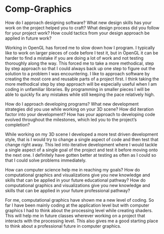 # Comp-Graphics

How do I approach designing software?
What new design skills has your work on the project helped you to craft?
What design process did you follow for your project work?
How could tactics from your design approach be applied in future work?

Working in OpenGL has forced me to slow down how I program. I typically like to work on larger pieces of code before I test it, but in OpenGL it can be harder to find a mistake if you are doing a lot of work and not testing thoroughly along the way. This forced me to take a more methodical, step by step approach so that I could always back up one step to figure out the solution to a problem I was encountering. I like to approach software by creating the most core and reusable parts of a project first. I think taking the more methodical step by step approach will be especially useful when I am coding in unfamiliar libraries. By programming in smaller pieces I will be able to quickly fix any mistakes while still keeping the pace relatively high.

How do I approach developing programs?
What new development strategies did you use while working on your 3D scene?
How did iteration factor into your development?
How has your approach to developing code evolved throughout the milestones, which led you to the project’s completion?

While working on my 3D scene I developed a more test driven development style, that is I would try to change a single aspect of code and then test that change right away. This led into iterative development where I would tackle a single aspect of a single goal of the project and test it before moving onto the next one. I definitely have gotten better at testing as often as I could so that I could solve problems immediately. 

How can computer science help me in reaching my goals?
How do computational graphics and visualizations give you new knowledge and skills that can be applied in your future educational pathway?
How do computational graphics and visualizations give you new knowledge and skills that can be applied in your future professional pathway?

For me, computational graphics have shown me a new level of coding. So far I have been mainly coding at the application level but with computer graphics I had to think about the processing level while creating shaders.  This will help me in future classes wherever working on a project that interacts with the processing level. This also gives me a good starting place to think about a professional future in computer graphics.
